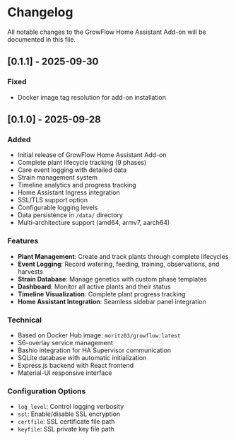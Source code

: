 # Changelog

All notable changes to the GrowFlow Home Assistant Add-on will be documented in this file.

## [0.1.1] - 2025-09-30

### Fixed
- Docker image tag resolution for add-on installation

## [0.1.0] - 2025-09-28

### Added
- Initial release of GrowFlow Home Assistant Add-on
- Complete plant lifecycle tracking (9 phases)
- Care event logging with detailed data
- Strain management system
- Timeline analytics and progress tracking
- Home Assistant Ingress integration
- SSL/TLS support option
- Configurable logging levels
- Data persistence in `/data/` directory
- Multi-architecture support (amd64, armv7, aarch64)

### Features
- **Plant Management**: Create and track plants through complete lifecycles
- **Event Logging**: Record watering, feeding, training, observations, and harvests
- **Strain Database**: Manage genetics with custom phase templates
- **Dashboard**: Monitor all active plants and their status
- **Timeline Visualization**: Complete plant progress tracking
- **Home Assistant Integration**: Seamless sidebar panel integration

### Technical
- Based on Docker Hub image: `moritz03/growflow:latest`
- S6-overlay service management
- Bashio integration for HA Supervisor communication
- SQLite database with automatic initialization
- Express.js backend with React frontend
- Material-UI responsive interface

### Configuration Options
- `log_level`: Control logging verbosity
- `ssl`: Enable/disable SSL encryption
- `certfile`: SSL certificate file path
- `keyfile`: SSL private key file path